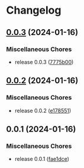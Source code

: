 # Changelog

## [0.0.3](https://github.com/LarsGKodehode/mobius-continuum/compare/v0.0.2...v0.0.3) (2024-01-16)


### Miscellaneous Chores

* release 0.0.3 ([7775b00](https://github.com/LarsGKodehode/mobius-continuum/commit/7775b0056bfa01154c4df6a3f18ce97e7ac090db))

## [0.0.2](https://github.com/LarsGKodehode/mobius-continuum/compare/v0.0.1...v0.0.2) (2024-01-16)


### Miscellaneous Chores

* release 0.0.2 ([e178551](https://github.com/LarsGKodehode/mobius-continuum/commit/e178551f270e11c238c12331b597ddbeaa7fd308))

## 0.0.1 (2024-01-16)


### Miscellaneous Chores

* release 0.0.1 ([fae1dce](https://github.com/LarsGKodehode/mobius-continuum/commit/fae1dce1a0a8f189b19ee559270ccd44f738257a))
